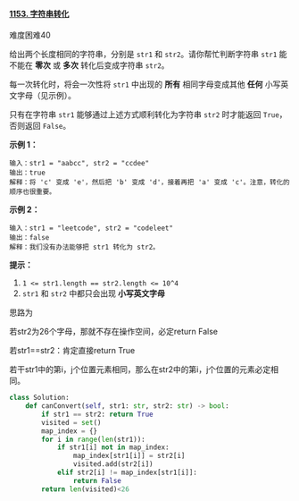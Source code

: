 #### [1153. 字符串转化](https://leetcode-cn.com/problems/string-transforms-into-another-string/)

难度困难40

给出两个长度相同的字符串，分别是 `str1` 和 `str2`。请你帮忙判断字符串 `str1` 能不能在 **零次** 或 **多次** 转化后变成字符串 `str2`。

每一次转化时，将会一次性将 `str1` 中出现的 **所有** 相同字母变成其他 **任何** 小写英文字母（见示例）。

只有在字符串 `str1` 能够通过上述方式顺利转化为字符串 `str2` 时才能返回 `True`，否则返回 `False`。

 

**示例 1：**

```
输入：str1 = "aabcc", str2 = "ccdee"
输出：true
解释：将 'c' 变成 'e'，然后把 'b' 变成 'd'，接着再把 'a' 变成 'c'。注意，转化的顺序也很重要。
```

**示例 2：**

```
输入：str1 = "leetcode", str2 = "codeleet"
输出：false
解释：我们没有办法能够把 str1 转化为 str2。
```

 

**提示：**

1.  `1 <= str1.length == str2.length <= 10^4`
2.  `str1` 和 `str2` 中都只会出现 **小写英文字母**



思路为

若str2为26个字母，那就不存在操作空间，必定return False

若str1==str2：肯定直接return True

若干str1中的第i，j个位置元素相同，那么在str2中的第i，j个位置的元素必定相同。

```python
class Solution:
    def canConvert(self, str1: str, str2: str) -> bool:
        if str1 == str2: return True
        visited = set()
        map_index = {}
        for i in range(len(str1)):
            if str1[i] not in map_index:
                map_index[str1[i]] = str2[i]
                visited.add(str2[i])
            elif str2[i] != map_index[str1[i]]:
                return False
        return len(visited)<26

```

